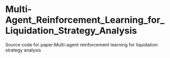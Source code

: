 # Multi-Agent_Reinforcement_Learning_for_Liquidation_Strategy_Analysis
Source code for paper:Multi-agent reinforcement learning for liquidation strategy analysis
